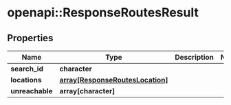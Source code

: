 # openapi::ResponseRoutesResult


## Properties
Name | Type | Description | Notes
------------ | ------------- | ------------- | -------------
**search_id** | **character** |  | 
**locations** | [**array[ResponseRoutesLocation]**](ResponseRoutesLocation.md) |  | 
**unreachable** | **array[character]** |  | 


